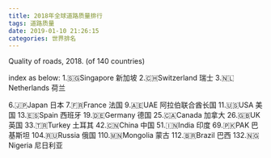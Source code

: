 ```yaml
---
title: 2018年全球道路质量排行
tags: 道路质量
date: 2019-01-10 21:26:15
categories: 世界排名
---
```

Quality of roads, 2018. (of 140 countries)
<!-- more -->
index as below: 
1.🇸🇬Singapore		新加坡
2.🇨🇭Switzerland		瑞士
3.🇳🇱Netherlands		荷兰

6.🇯🇵Japan			日本
7.🇫🇷France			法国
9.🇦🇪UAE				阿拉伯联合酋长国
11.🇺🇸USA			美国
13.🇪🇸Spain			西班牙
19.🇩🇪Germany		德国
25.🇨🇦Canada			加拿大
26.🇬🇧UK				英国
33.🇹🇷Turkey			土耳其
42.🇨🇳China			中国
51.🇮🇳India			印度
69.🇵🇰PAK			巴基斯坦
104.🇷🇺Russia		俄国
110.🇲🇳Mongolia		蒙古
112.🇧🇷Brazil		巴西
132.🇳🇬Nigeria		尼日利亚